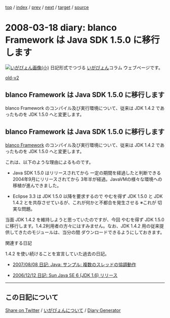 [top](https://igapyon.github.io/diary/) 
 / [index](https://igapyon.github.io/diary/2008/index.html) 
 / [prev](https://igapyon.github.io/diary/2008/ig080314.html) 
 / [next](https://igapyon.github.io/diary/2008/ig080319.html) 
 / [target](https://igapyon.github.io/diary/2008/ig080318.html) 
 / [source](https://github.com/igapyon/diary/blob/gh-pages/2008/ig080318.html.src.md) 

2008-03-18 diary: blanco Framework は Java SDK 1.5.0 に移行します
=====================================================================================================
[![いがぴょん画像(小)](https://igapyon.github.io/diary/images/iga200306s.jpg "いがぴょん")](https://igapyon.github.io/diary/memo/memoigapyon.html) 日記形式でつづる [いがぴょん](https://igapyon.github.io/diary/memo/memoigapyon.html)コラム ウェブページです。

[old-v2](ig080318-orig.html)

## blanco Framework は Java SDK 1.5.0 に移行します

blanco Framework のコンパイル及び実行環境について、従来は JDK 1.4.2 であったものを JDK 1.5.0 へと変更します。


## blanco Framework は Java SDK 1.5.0 に移行します

[blanco Framework](http://www.igapyon.jp/blanco/blanco.ja.html) のコンパイル及び実行環境について、従来は JDK 1.4.2 であったものを
JDK 1.5.0 へと変更します。

これは、以下のような理由によるものです。

* Java SDK 1.5.0 はリリースされてから 一定の期間を経過したと判断できる
  2004年9月にリリースされてから 3年半が経過。JavaVMの様々な環境への移植が進んできました。
  
* Eclipse 3.3 は JDK 1.5.0 以降を要求するので やむを得ず JDK 1.5.0 と JDK 1.4.2 とを共存させているが、これが何かと不都合を発生させる
  ※これが 切実な問題。

当面 JDK 1.4.2 を維持しようと思っていたのですが、今回 やむを得ず JDK 1.5.0に移行します。1.4.2利用者の方々にはすみません。なお、JDK
1.4.2 用の従来提供してきたのモジュールは、当分の間 ダウンロードできるようにしておきます。

関連する日記

1.4.2 を使い続けることを宣言していた過去の日記。

* [2007/08/08 日記: Java: サンプル: 複数のスレッドの協調動作](../2007/ig070808.html)
  
* [2006/12/12 日記: Sun Java SE 6 (JDK 1.6) リリース](../2006/ig061212.html)

----------------------------------------------------------------------------------------------------

## この日記について

[Share on Twitter](https://twitter.com/intent/tweet?hashtags=igapyon%2Cdiary%2C%E3%81%84%E3%81%8C%E3%81%B4%E3%82%87%E3%82%93&text=blanco+Framework+%E3%81%AF+Java+SDK+1.5.0+%E3%81%AB%E7%A7%BB%E8%A1%8C%E3%81%97%E3%81%BE%E3%81%99&url=https%3A%2F%2Figapyon.github.io%2Fdiary%2F2008%2Fig080318.html) / [いがぴょんについて](https://igapyon.github.io/diary/memo/memoigapyon.html) / [Diary Generator](https://github.com/igapyon/igapyonv3)
